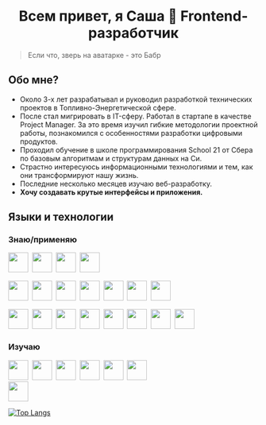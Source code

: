 <div id="header" align="center">
  <h1> Всем привет, я Саша 👋 Frontend-разработчик </h1>
</div>

> Если что, зверь на аватарке - это Бабр

  
## Обо мне?
- Около 3-х лет разрабатывал и руководил разработкой технических проектов в Топливно-Энергетической сфере.
- После стал мигрировать в IT-сферу. Работал в стартапе в качестве Project Manager. За это время изучил гибкие методологии проектной работы, познакомился с особенностями разработки цифровыми продуктов.
- Проходил обучение в школе программирования School 21 от Сбера по базовым алгоритмам и структурам данных на Си. 
- Страстно интересуюсь информационными технологиями и тем, как они трансформируют нашу жизнь.
- Последние несколько месяцев изучаю веб-разработку.
- **Хочу создавать крутые интерфейсы и приложения.**


## Языки и технологии
### Знаю/применяю
<img height="40" src="https://cdn.jsdelivr.net/gh/devicons/devicon/icons/javascript/javascript-original.svg" />&nbsp;
<img height="40" src="https://cdn.jsdelivr.net/gh/devicons/devicon/icons/typescript/typescript-original.svg" />&nbsp;
<img height="40" src="https://cdn.jsdelivr.net/gh/devicons/devicon/icons/c/c-original.svg" />&nbsp;
<img height="40" src="https://cdn.jsdelivr.net/gh/devicons/devicon/icons/bash/bash-original.svg" />

<img height="40" src="https://cdn.jsdelivr.net/gh/devicons/devicon/icons/angularjs/angularjs-original.svg" />&nbsp;
<img height="40" src="https://cdn.jsdelivr.net/gh/devicons/devicon/icons/nestjs/nestjs-original.svg" />&nbsp;
<img height="40" src="https://cdn.jsdelivr.net/gh/devicons/devicon/icons/firebase/firebase-plain.svg" />&nbsp;
<img height="40" src="https://cdn.jsdelivr.net/gh/devicons/devicon/icons/react/react-original.svg" />&nbsp;
<img height="40" src="https://cdn.jsdelivr.net/gh/devicons/devicon@latest/icons/nextjs/nextjs-original.svg" />&nbsp;
<img height="40" src="https://cdn.jsdelivr.net/gh/devicons/devicon/icons/nodejs/nodejs-original.svg" />&nbsp;
<img height="40" src="https://cdn.jsdelivr.net/gh/devicons/devicon/icons/docker/docker-original.svg" />&nbsp;

<img height="40" src="https://cdn.jsdelivr.net/gh/devicons/devicon/icons/css3/css3-original.svg" />&nbsp;
<img height="40" src="https://cdn.jsdelivr.net/gh/devicons/devicon/icons/html5/html5-original.svg" />&nbsp;
<img height="40" src="https://cdn.jsdelivr.net/gh/devicons/devicon/icons/less/less-plain-wordmark.svg" />&nbsp;
<img height="40" src="https://cdn.jsdelivr.net/gh/devicons/devicon/icons/sass/sass-original.svg" />&nbsp;
<img height="40" src="https://ru.bem.info/S3zKVZJcFfltyiAz-bWVmw4o3IU.svgd" />&nbsp;
<img height="40" src="https://cdn.jsdelivr.net/gh/devicons/devicon/icons/figma/figma-original.svg" />&nbsp;
<img height="40" src="https://static10.lottiefiles.com/images/logo/icon.svg" />&nbsp;
<img height="40" src="https://cdn.jsdelivr.net/gh/devicons/devicon/icons/github/github-original.svg" />

### Изучаю
<img height="40" src="https://cdn.jsdelivr.net/gh/devicons/devicon@latest/icons/tauri/tauri-original.svg" />&nbsp;
<img height="40" src="https://cdn.jsdelivr.net/gh/devicons/devicon@latest/icons/dart/dart-original.svg" />&nbsp;
<img height="40" src="https://cdn.jsdelivr.net/gh/devicons/devicon@latest/icons/flutter/flutter-plain.svg" />&nbsp;
<img height="40" src="https://cdn.jsdelivr.net/gh/devicons/devicon@latest/icons/rust/rust-original.svg" />&nbsp;
<img height="40" src="https://cdn.jsdelivr.net/gh/devicons/devicon@latest/icons/python/python-original.svg" />&nbsp;
<img height="40" src="https://cdn.jsdelivr.net/gh/devicons/devicon@latest/icons/tensorflow/tensorflow-original.svg" />&nbsp;   
<img height="40" src="https://cdn.jsdelivr.net/gh/devicons/devicon@latest/icons/godot/godot-original.svg" />

          
          
          
          

          
          
        

[![Top Langs](https://github-readme-stats.vercel.app/api/top-langs/?username=sanevs22&layout=compact&theme=vision-friendly-default)](https://github.com/anuraghazra/github-readme-stats)



<!--
Hi there 👋 
**Sanevs22/Sanevs22** is a ✨ _special_ ✨ repository because its `README.md` (this file) appears on your GitHub profile.

Here are some ideas to get you started:

- 🔭 I’m currently working on ...
- 🌱 I’m currently learning ...
- 👯 I’m looking to collaborate on ...
- 🤔 I’m looking for help with ...
- 💬 Ask me about ...
- 📫 How to reach me: ...
- 😄 Pronouns: ...
- ⚡ Fun fact: ...
-->
